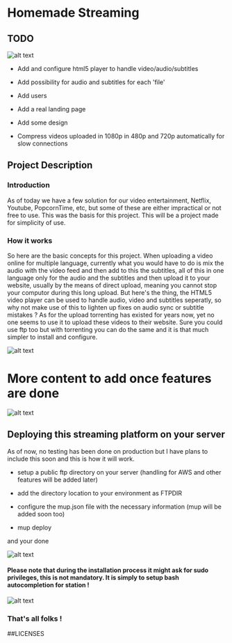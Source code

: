 # Homemade Streaming

## TODO

![alt text][work]

- Add and configure html5 player to handle video/audio/subtitles

- Add possibility for audio and subtitles for each 'file'

- Add users

- Add a real landing page

- Add some design

- Compress videos uploaded in 1080p in 480p and 720p automatically for slow connections

## Project Description

### Introduction
As of today we have a few solution for our video entertainment, Netflix, Youtube, PopcornTime, etc, but some of these are either impractical or not free to use. This was the basis for this project. This will be a project made for simplicity of use.

### How it works
So here are the basic concepts for this project. When uploading a video online for multiple language, currently what you would have to do is mix the audio with the video feed and then add to this the subtitles, all of this in one language only for the audio and the subtitles and then upload it to your website, usually by the means of direct upload, meaning you cannot stop your computor during this long upload. But here's the thing, the HTML5 video player can be used to handle audio, video and subtitles seperatly, so why not make use of this to lighten up fixes on audio sync or subtitle mistakes ? As for the upload torrenting has existed for years now, yet no one seems to use it to upload these videos to their website. Sure you could use ftp too but with torrenting you can do the same and it is that much simpler to install and configure.

![alt text][nobody]

# More content to add once features are done

![alt text][noidea]

## Deploying this streaming platform on your server

As of now, no testing has been done on production but I have plans to include this soon and this is how it will work.

- setup a public ftp directory on your server (handling for AWS and other features will be added later)

- add the directory location to your environment as FTPDIR

- configure the mup.json file with the necessary information (mup will be added soon too)

- mup deploy

and your done

![alt text][woah]

#### Please note that during the installation process it might ask for sudo privileges, this is not mandatory. It is simply to setup bash autocompletion for station !

![alt text][trustme]

### That's all folks !
##LICENSES

[work]: https://media.giphy.com/media/KG6pYkcqwMqCA/giphy.gif "Wait what ?"
[nobody]: http://i2.kym-cdn.com/photos/images/original/000/284/529/e65.gif "Ain't nobody got time for that !"
[woah]: http://i.imgur.com/L8EOQdS.gif "So Glorious !"
[noidea]: http://i.imgur.com/k47DZtn.gif "How does this work again ?"
[trustme]: http://s.pikabu.ru/images/big_size_comm/2013-06_2/13705836615514.gif "Trust me"
